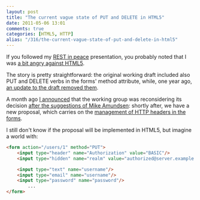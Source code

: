 ```yaml
---
layout: post
title: "The current vague state of PUT and DELETE in HTML5"
date: 2011-05-06 13:01
comments: true
categories: [HTML5, HTTP]
alias: "/316/the-current-vague-state-of-put-and-delete-in-html5"
---
```


If you followed my [REST in peace](http://www.slideshare.net/odino/rest-in-peace-codemotion-2011) presentation, you probably noted that I was [a bit angry against HTML5](http://www.slideshare.net/odino/rest-in-peace-codemotion-2011/180).
<!-- more -->

The story is pretty straightforward: the original working draft included also PUT and DELETE verbs in the forms' method attribute, while, one year ago, [an update to the draft removed them](http://www.w3.org/TR/2010/WD-html5-diff-20101019/#changes-2010-06-24).

A month ago [I announced](http://twitter.com/#!/_odino_/status/53555681088905217) that the working group was reconsidering its decision [after the suggestions of Mike Amundsen](http://www.w3.org/Bugs/Public/show_bug.cgi?id=10671#c8): shortly after, we have a new proposal, which carries on the [management of HTTP headers in the forms](http://lists.w3.org/Archives/Public/public-html/2011Apr/0259.html).

I still don't know if the proposal will be implemented in HTML5, but imagine a world with:

``` html HTTP headers in HTML forms
<form action="/users/1" method="PUT">
	<input type="header" name="Authorization" value="BASIC"/>
	<input type="hidden" name="realm" value="authorized@server.example.com"/>

	<input type="text" name="username"/>
	<input type="email" name="username"/>
	<input type="password" name="password"/>
        ...
</form>
```
